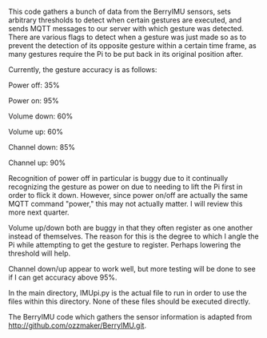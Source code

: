 This code gathers a bunch of data from the BerryIMU sensors, sets arbitrary thresholds to detect when certain gestures are executed, and sends MQTT messages to our server with which gesture was detected. There are various flags to detect when a gesture was just made so as to prevent the detection of its opposite gesture within a certain time frame, as many gestures require the Pi to be put back in its original position after. 

Currently, the gesture accuracy is as follows:

Power off: 35%

Power on: 95%

Volume down: 60%

Volume up: 60%

Channel down: 85%

Channel up: 90%

Recognition of power off in particular is buggy due to it continually recognizing the gesture as power on due to needing to lift the Pi first in order to flick it down. However, since power on/off are actually the same MQTT command "power," this may not actually matter. I will review this more next quarter.

Volume up/down both are buggy in that they often register as one another instead of themselves. The reason for this is the degree to which I angle the Pi while attempting to get the gesture to register. Perhaps lowering the threshold will help.

Channel down/up appear to work well, but more testing will be done to see if I can get accuracy above 95%.

In the main directory, IMUpi.py is the actual file to run in order to use the files within this directory. None of these files should be executed directly.

The BerryIMU code which gathers the sensor information is adapted from http://github.com/ozzmaker/BerryIMU.git.
